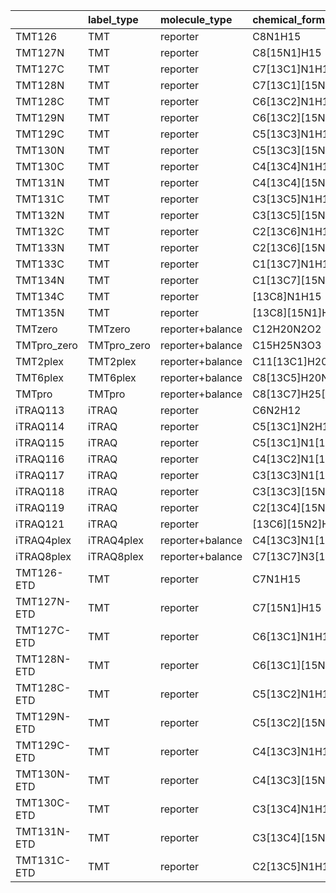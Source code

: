 |             | label_type   | molecule_type    | chemical_formula      |   ion_mz |   neutral_mass |
|:------------|:-------------|:-----------------|:----------------------|---------:|---------------:|
| TMT126      | TMT          | reporter         | C8N1H15               |  126.128 |                |
| TMT127N     | TMT          | reporter         | C8[15N1]H15           |  127.125 |                |
| TMT127C     | TMT          | reporter         | C7[13C1]N1H15         |  127.131 |                |
| TMT128N     | TMT          | reporter         | C7[13C1][15N1]H15     |  128.128 |                |
| TMT128C     | TMT          | reporter         | C6[13C2]N1H15         |  128.134 |                |
| TMT129N     | TMT          | reporter         | C6[13C2][15N1]H15     |  129.131 |                |
| TMT129C     | TMT          | reporter         | C5[13C3]N1H15         |  129.138 |                |
| TMT130N     | TMT          | reporter         | C5[13C3][15N1]H15     |  130.135 |                |
| TMT130C     | TMT          | reporter         | C4[13C4]N1H15         |  130.141 |                |
| TMT131N     | TMT          | reporter         | C4[13C4][15N1]H15     |  131.138 |                |
| TMT131C     | TMT          | reporter         | C3[13C5]N1H15         |  131.144 |                |
| TMT132N     | TMT          | reporter         | C3[13C5][15N1]H15     |  132.142 |                |
| TMT132C     | TMT          | reporter         | C2[13C6]N1H15         |  122.148 |                |
| TMT133N     | TMT          | reporter         | C2[13C6][15N1]H15     |  133.145 |                |
| TMT133C     | TMT          | reporter         | C1[13C7]N1H15         |  133.151 |                |
| TMT134N     | TMT          | reporter         | C1[13C7][15N1]H15     |  134.148 |                |
| TMT134C     | TMT          | reporter         | [13C8]N1H15           |  134.155 |                |
| TMT135N     | TMT          | reporter         | [13C8][15N1]H15       |  135.152 |                |
| TMTzero     | TMTzero      | reporter+balance | C12H20N2O2            |  225.16  |        224.152 |
| TMTpro_zero | TMTpro_zero  | reporter+balance | C15H25N3O3            |  296.197 |        295.19  |
| TMT2plex    | TMT2plex     | reporter+balance | C11[13C1]H20N2O2      |  226.163 |        225.156 |
| TMT6plex    | TMT6plex     | reporter+balance | C8[13C5]H20N1[15N1]O2 |  230.17  |        229.163 |
| TMTpro      | TMTpro       | reporter+balance | C8[13C7]H25[15N2]N1O3 |  305.214 |        304.207 |
| iTRAQ113    | iTRAQ        | reporter         | C6N2H12               |  113.108 |                |
| iTRAQ114    | iTRAQ        | reporter         | C5[13C1]N2H12         |  114.111 |                |
| iTRAQ115    | iTRAQ        | reporter         | C5[13C1]N1[15N1]H12   |  115.108 |                |
| iTRAQ116    | iTRAQ        | reporter         | C4[13C2]N1[15N1]H12   |  116.112 |                |
| iTRAQ117    | iTRAQ        | reporter         | C3[13C3]N1[15N1]H12   |  117.115 |                |
| iTRAQ118    | iTRAQ        | reporter         | C3[13C3][15N2]H12     |  118.112 |                |
| iTRAQ119    | iTRAQ        | reporter         | C2[13C4][15N2]H12     |  119.115 |                |
| iTRAQ121    | iTRAQ        | reporter         | [13C6][15N2]H12       |  121.122 |                |
| iTRAQ4plex  | iTRAQ4plex   | reporter+balance | C4[13C3]N1[15N1]O1H12 |  145.109 |        144.102 |
| iTRAQ8plex  | iTRAQ8plex   | reporter+balance | C7[13C7]N3[15N1]O3H24 |  305.213 |        304.205 |
| TMT126-ETD  | TMT          | reporter         | C7N1H15               |  114.128 |                |
| TMT127N-ETD | TMT          | reporter         | C7[15N1]H15           |  115.125 |                |
| TMT127C-ETD | TMT          | reporter         | C6[13C1]N1H15         |  114.128 |                |
| TMT128N-ETD | TMT          | reporter         | C6[13C1][15N1]H15     |  115.125 |                |
| TMT128C-ETD | TMT          | reporter         | C5[13C2]N1H15         |  116.134 |                |
| TMT129N-ETD | TMT          | reporter         | C5[13C2][15N1]H15     |  117.131 |                |
| TMT129C-ETD | TMT          | reporter         | C4[13C3]N1H15         |  116.134 |                |
| TMT130N-ETD | TMT          | reporter         | C4[13C3][15N1]H15     |  117.131 |                |
| TMT130C-ETD | TMT          | reporter         | C3[13C4]N1H15         |  118.141 |                |
| TMT131N-ETD | TMT          | reporter         | C3[13C4][15N1]H15     |  119.138 |                |
| TMT131C-ETD | TMT          | reporter         | C2[13C5]N1H15         |  118.141 |                |